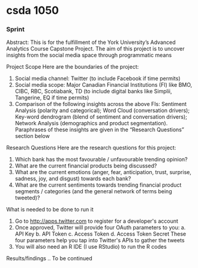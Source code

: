 
# csda 1050

### Sprint
Abstract: This is for the fulfillment of the York University’s Advanced Analytics Course Capstone Project. The aim of this project is to uncover insights from the social media space through programmatic means

Project Scope
Here are the boundaries of the project:
1.	Social media channel: Twitter (to include Facebook if time permits)
2.	Social media scope: Major Canadian Financial Institutions (FI) like BMO, CIBC, RBC, Scotiabank, TD (to include digital banks like Simplii, Tangerine, EQ if time permits)
3.	Comparison of the following insights across the above FIs: Sentiment Analysis (polarity and categorical); Word Cloud (conversation drivers); Key-word dendrogram (blend of sentiment and conversation drivers); Network Analysis (demographics and product segmentation). Paraphrases of these insights are given in the “Research Questions” section below

Research Questions
Here are the research questions for this project:
1.	Which bank has the most favourable / unfavourable trending opinion?
2.	What are the current financial products being discussed?
3.	What are the current emotions (anger, fear, anticipation, trust, surprise, sadness, joy, and disgust) towards each bank?
4.	What are the current sentiments towards trending financial product segments / categories (and the general network of terms being tweeted)?

What is needed to be done to run it
1.	Go to http://apps.twitter.com to register for a developer's account
2.	Once approved, Twitter will provide four OAuth parameters to you:
	a.	API Key
	b.	API Token
	c.	Access Token
	d.	Access Token Secret
	These four parameters help you tap into Twitter's APIs to gather the tweets
3.	You will also need an R IDE (I use RStudio) to run the R codes

Results/findings
.. To be continued
